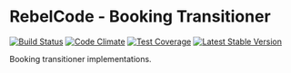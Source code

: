 # RebelCode - Booking Transitioner

[![Build Status](https://travis-ci.org/RebelCode/booking-transitioner.svg?branch=develop)](https://travis-ci.org/RebelCode/booking-transitioner)
[![Code Climate](https://codeclimate.com/github/RebelCode/booking-transitioner/badges/gpa.svg)](https://codeclimate.com/github/RebelCode/booking-transitioner)
[![Test Coverage](https://codeclimate.com/github/RebelCode/booking-transitioner/badges/coverage.svg)](https://codeclimate.com/github/RebelCode/booking-transitioner/coverage)
[![Latest Stable Version](https://poser.pugx.org/rebelcode/booking-transitioner/version)](https://packagist.org/packages/rebelcode/booking-transitioner)

Booking transitioner implementations.

